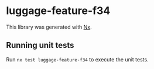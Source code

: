 # luggage-feature-f34

This library was generated with [Nx](https://nx.dev).

## Running unit tests

Run `nx test luggage-feature-f34` to execute the unit tests.
